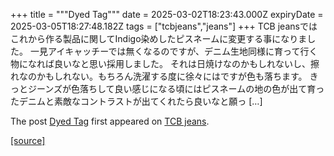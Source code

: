 +++
title = """Dyed Tag"""
date = 2025-03-02T18:23:43.000Z
expiryDate = 2025-03-05T18:27:48.182Z
tags = ["tcbjeans","jeans"]
+++
TCB jeansではこれから作る製品に関してIndigo染めしたピスネームに変更する事になりました。 一見アイキャッチーでは無くなるのですが、デニム生地同様に育って行く物になれば良いなと思い採用しました。 それは日焼けなのかもしれないし、擦れなのかもしれない。もちろん洗濯する度に徐々にはですが色も落ちます。 きっとジーンズが色落ちして良い感じになる頃にはピスネームの地の色が出て育ったデニムと素敵なコントラストが出てくれたら良いなと願っ \[…\]

The post [Dyed Tag](http://tcbjeans.com/2025/03/03/51429) first appeared on [TCB jeans](http://tcbjeans.com).

[[source]](http://tcbjeans.com/2025/03/03/51429)
